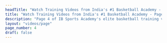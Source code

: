 ```yaml
---
headTitle: "Watch Training Videos from India's #1 Basketball Academy - Page 4 | IB Sports Academy"
title: "Watch Training Videos from India's #1 Basketball Academy - Page 4 | IB Sports Academy"
description: "Page 4 of IB Sports Academy's elite basketball training videos. Learn NBA-level drills, youth coaching tips, and real game action from India's top basketball academy | Delhi's best basketball academy."
layout: "videos/page"
page_number: 4
draft: false
---
```

